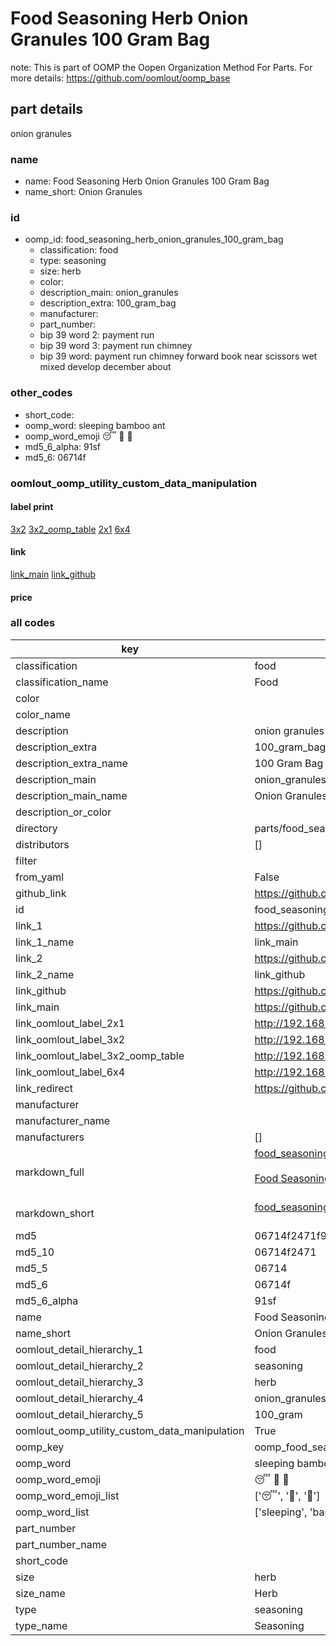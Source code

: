 # Food Seasoning Herb Onion Granules 100 Gram Bag  

note: This is part of OOMP the Oopen Organization Method For Parts. For more details: https://github.com/oomlout/oomp_base

##  part details
  



onion granules



### name
* name: Food Seasoning Herb Onion Granules 100 Gram Bag
* name_short: Onion Granules
### id
* oomp_id: food_seasoning_herb_onion_granules_100_gram_bag
  * classification: food
  * type: seasoning
  * size: herb
  * color: 
  * description_main: onion_granules
  * description_extra: 100_gram_bag
  * manufacturer: 
  * part_number: 
  * bip 39 word 2: payment run
  * bip 39 word 3: payment run chimney
  * bip 39 word: payment run chimney forward book near scissors wet mixed develop december about

### other_codes
* short_code: 
* oomp_word: sleeping bamboo ant
* oomp_word_emoji :sleeping: :bamboo: :ant:
* md5_6_alpha: 91sf
* md5_6: 06714f






### oomlout_oomp_utility_custom_data_manipulation
#### label print
[3x2](http://192.168.1.245:1112/?label=oomp%2091sf)
[3x2_oomp_table](http://192.168.1.108:1112/?label=oomp%2091sf)
[2x1](http://192.168.1.242:1112/?label=oomp%2091sf)
[6x4](http://192.168.1.55:1112/?label=oomp%2091sf)    

#### link

[link_main](https://github.com/oomlout/oomlout_oomp_version_1_messy/tree/main/parts/food_seasoning_herb_onion_granules_100_gram_bag) [link_github](https://github.com/oomlout/oomlout_oomp_version_1_messy/tree/main/parts/food_seasoning_herb_onion_granules_100_gram_bag)                             

#### price







### all codes 
| key | value |  
| --- | --- |  
| classification | food |  
| classification_name | Food |  
| color |  |  
| color_name |  |  
| description | onion granules |  
| description_extra | 100_gram_bag |  
| description_extra_name | 100 Gram Bag |  
| description_main | onion_granules |  
| description_main_name | Onion Granules |  
| description_or_color |   |  
| directory | parts/food_seasoning_herb_onion_granules_100_gram_bag |  
| distributors | [] |  
| filter |  |  
| from_yaml | False |  
| github_link | https://github.com/oomlout/oomlout_oomp_part_src/tree/main/parts/food_seasoning_herb_onion_granules_100_gram_bag |  
| id | food_seasoning_herb_onion_granules_100_gram_bag |  
| link_1 | https://github.com/oomlout/oomlout_oomp_version_1_messy/tree/main/parts/food_seasoning_herb_onion_granules_100_gram_bag |  
| link_1_name | link_main |  
| link_2 | https://github.com/oomlout/oomlout_oomp_version_1_messy/tree/main/parts/food_seasoning_herb_onion_granules_100_gram_bag |  
| link_2_name | link_github |  
| link_github | https://github.com/oomlout/oomlout_oomp_version_1_messy/tree/main/parts/food_seasoning_herb_onion_granules_100_gram_bag |  
| link_main | https://github.com/oomlout/oomlout_oomp_version_1_messy/tree/main/parts/food_seasoning_herb_onion_granules_100_gram_bag |  
| link_oomlout_label_2x1 | http://192.168.1.242:1112/?label=oomp%2091sf |  
| link_oomlout_label_3x2 | http://192.168.1.245:1112/?label=oomp%2091sf |  
| link_oomlout_label_3x2_oomp_table | http://192.168.1.108:1112/?label=oomp%2091sf |  
| link_oomlout_label_6x4 | http://192.168.1.55:1112/?label=oomp%2091sf |  
| link_redirect | https://github.com/oomlout/oomlout_oomp_version_1_messy/tree/main/parts/food_seasoning_herb_onion_granules_100_gram_bag |  
| manufacturer |  |  
| manufacturer_name |  |  
| manufacturers | [] |  
| markdown_full | [food_seasoning_herb_onion_granules_100_gram_bag](none)<br>[](none)<br>[Food Seasoning Herb Onion Granules 100 Gram Bag](none)<br><br> |  
| markdown_short | [food_seasoning_herb_onion_granules_100_gram_bag](none)<br><br> |  
| md5 | 06714f2471f998224e0cc5bc502f550d |  
| md5_10 | 06714f2471 |  
| md5_5 | 06714 |  
| md5_6 | 06714f |  
| md5_6_alpha | 91sf |  
| name | Food Seasoning Herb Onion Granules 100 Gram Bag |  
| name_short | Onion Granules |  
| oomlout_detail_hierarchy_1 | food |  
| oomlout_detail_hierarchy_2 | seasoning |  
| oomlout_detail_hierarchy_3 | herb |  
| oomlout_detail_hierarchy_4 | onion_granules |  
| oomlout_detail_hierarchy_5 | 100_gram |  
| oomlout_oomp_utility_custom_data_manipulation | True |  
| oomp_key | oomp_food_seasoning_herb_onion_granules_100_gram_bag |  
| oomp_word | sleeping bamboo ant |  
| oomp_word_emoji | :sleeping: :bamboo: :ant: |  
| oomp_word_emoji_list | [':sleeping:', ':bamboo:', ':ant:'] |  
| oomp_word_list | ['sleeping', 'bamboo', 'ant'] |  
| part_number |  |  
| part_number_name |  |  
| short_code |  |  
| size | herb |  
| size_name | Herb |  
| type | seasoning |  
| type_name | Seasoning |  
